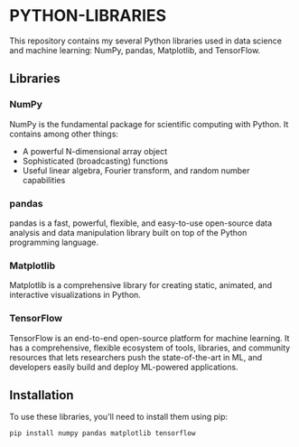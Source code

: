 # PYTHON-LIBRARIES
This repository contains my several Python libraries used in data science and machine learning: NumPy, pandas, Matplotlib, and TensorFlow.

## Libraries

### NumPy

NumPy is the fundamental package for scientific computing with Python. It contains among other things:

- A powerful N-dimensional array object
- Sophisticated (broadcasting) functions
- Useful linear algebra, Fourier transform, and random number capabilities

### pandas

pandas is a fast, powerful, flexible, and easy-to-use open-source data analysis and data manipulation library built on top of the Python programming language.


### Matplotlib

Matplotlib is a comprehensive library for creating static, animated, and interactive visualizations in Python.



### TensorFlow

TensorFlow is an end-to-end open-source platform for machine learning. It has a comprehensive, flexible ecosystem of tools, libraries, and community resources that lets researchers push the state-of-the-art in ML, and developers easily build and deploy ML-powered applications.

## Installation

To use these libraries, you'll need to install them using pip:

```bash
pip install numpy pandas matplotlib tensorflow
